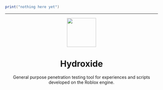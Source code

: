 ```lua
print("nothing here yet")
```

---

<div align="center">
    <a>
        <img src="https://cdn.discordapp.com/attachments/658310011788722187/1081672886437285898/image.png" width="96" height="96"></img>
    </a>
    <h1>Hydroxide</h1>
    <p>General purpose penetration testing tool for experiences and scripts developed on the Roblox engine.</p>
</div>

